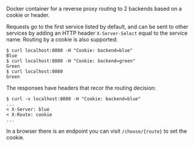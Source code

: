 Docker container for a reverse proxy routing to 2 backends based on a cookie or header.

Requests go to the first service listed by default, and can be sent to other services by adding an HTTP header `X-Server-Select` equal to the service name. Routing by a cookie is also supported:

```
$ curl localhost:8080 -H "Cookie: backend=blue"
Blue
$ curl localhost:8080 -H "Cookie: backend=green"
Green
$ curl localhost:8080
Green
```

The responses have headers that recor the routing decision:

```
$ curl -v localhost:8080 -H "Cookie: backend=blue"
...
< X-Server: blue
< X-Route: cookie
...
```

In a browser there is an endpoint you can visit `/choose/{route}` to set the cookie.
